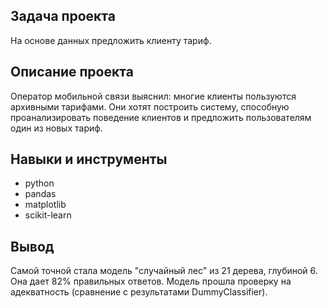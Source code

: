 ## Задача проекта

На основе данных предложить клиенту тариф.

## Описание проекта

Оператор мобильной связи выяснил: многие клиенты пользуются архивными тарифами. Они хотят построить систему, способную проанализировать поведение клиентов и предложить 
пользователям один из новых тариф.

## Навыки и инструменты
- python
- pandas
- matplotlib
- scikit-learn

## Вывод

Самой точной стала модель "случайный лес" из 21 дерева, глубиной 6. Она дает 82% правильных ответов.
Модель прошла проверку на адекватность (сравнение с результатами DummyСlassifier).
